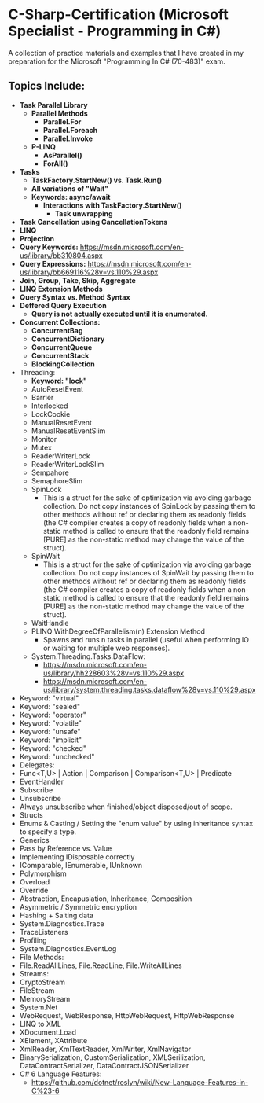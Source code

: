 # C-Sharp-Certification (Microsoft Specialist - Programming in C#)
A collection of practice materials and examples that I have created in my preparation for the Microsoft "Programming In C# (70-483)" exam.

Topics Include:
--
* **Task Parallel Library**
  * **Parallel Methods**
    * **Parallel.For**
    * **Parallel.Foreach**
    * **Parallel.Invoke**
  * **P-LINQ**
    * **AsParallel()**
    * **ForAll()**
* **Tasks**
  * **TaskFactory.StartNew() vs. Task.Run()**
  * **All variations of "Wait"**
  * **Keywords: async/await**
    * **Interactions with TaskFactory.StartNew()**
      * **Task unwrapping**
* **Task Cancellation using CancellationTokens**
* **LINQ**
 * **Projection**
 * **Query Keywords:** https://msdn.microsoft.com/en-us/library/bb310804.aspx
 * **Query Expressions:** https://msdn.microsoft.com/en-us/library/bb669116%28v=vs.110%29.aspx
 * **Join, Group, Take, Skip, Aggregate**
 * **LINQ Extension Methods**
 * **Query Syntax vs. Method Syntax**
 * **Deffered Query Execution**
   * **Query is not actually executed until it is enumerated.**
* **Concurrent Collections:**
  * **ConcurrentBag**
  * **ConcurrentDictionary**
  * **ConcurrentQueue**
  * **ConcurrentStack**
  * **BlockingCollection**
* Threading:
  * **Keyword: "lock"**
  * AutoResetEvent
  * Barrier
  * Interlocked
  * LockCookie
  * ManualResetEvent
  * ManualResetEventSlim
  * Monitor
  * Mutex
  * ReaderWriterLock
  * ReaderWriterLockSlim
  * Sempahore
  * SemaphoreSlim
  * SpinLock
    * This is a struct for the sake of optimization via avoiding garbage collection. Do not copy instances of SpinLock by passing them to other methods without ref or declaring them as readonly fields (the C# compiler creates a copy of readonly fields when a non-static method is called to ensure that the readonly field remains [PURE] as the non-static method may change the value of the struct).
  * SpinWait
    * This is a struct for the sake of optimization via avoiding garbage collection. Do not copy instances of SpinWait by passing them to other methods without ref or declaring them as readonly fields (the C# compiler creates a copy of readonly fields when a non-static method is called to ensure that the readonly field remains [PURE] as the non-static method may change the value of the struct).
  * WaitHandle
  * PLINQ WithDegreeOfParallelism(n) Extension Method
    * Spawns and runs n tasks in parallel (useful when performing IO or waiting for multiple web responses).
  * System.Threading.Tasks.DataFlow:
    * https://msdn.microsoft.com/en-us/library/hh228603%28v=vs.110%29.aspx
    * https://msdn.microsoft.com/en-us/library/system.threading.tasks.dataflow%28v=vs.110%29.aspx
* Keyword: "virtual"
* Keyword: "sealed"
* Keyword: "operator"
* Keyword: "volatile"
* Keyword: "unsafe"
* Keyword: "implicit"
* Keyword: "checked"
* Keyword: "unchecked"
* Delegates:
 * Func<T,U> | Action<T> | Comparison<T> | Comparison<T,U> | Predicate<T>
 * EventHandler<T>
  * Subscribe
  * Unsubscribe
   * Always unsubscribe when finished/object disposed/out of scope.
* Structs
* Enums & Casting / Setting the "enum value" by using inheritance syntax to specify a type.
* Generics
* Pass by Reference vs. Value
* Implementing IDisposable correctly
* IComparable, IEnumerable, IUnknown
* Polymorphism
 * Overload
 * Override
* Abstraction, Encapuslation, Inheritance, Composition
* Asymmetric / Symmetric encryption
* Hashing + Salting data
* System.Diagnostics.Trace
 * TraceListeners
* Profiling
* System.Diagnostics.EventLog
* File Methods:
 * File.ReadAllLines, File.ReadLine, File.WriteAllLines
* Streams:
 * CryptoStream
 * FileStream
 * MemoryStream
* System.Net
 * WebRequest, WebResponse, HttpWebRequest, HttpWebResponse
* LINQ to XML
 * XDocument.Load
 * XElement, XAttribute
* XmlReader, XmlTextReader, XmlWriter, XmlNavigator
* BinarySerialization, CustomSerialization, XMLSerilization, DataContractSerializer, DataContractJSONSerializer 
* C# 6 Language Features:
  * https://github.com/dotnet/roslyn/wiki/New-Language-Features-in-C%23-6
